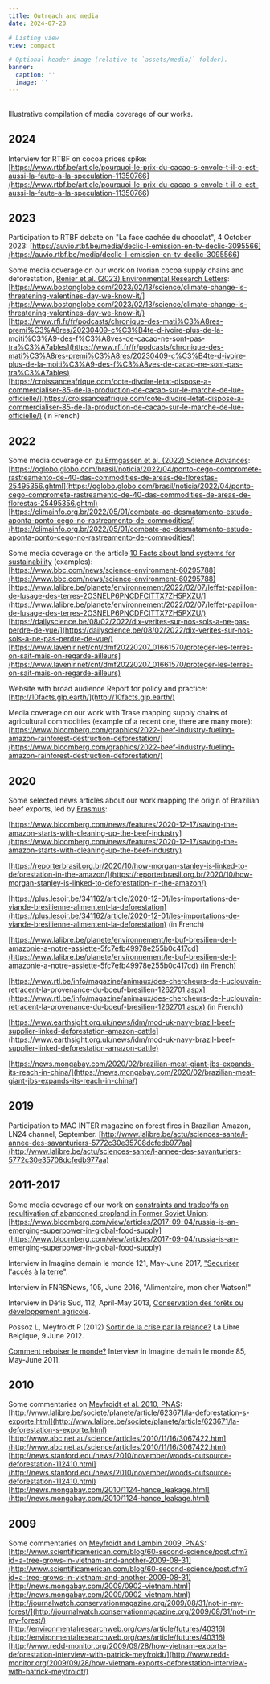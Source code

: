 ```yaml
---
title: Outreach and media
date: 2024-07-20

# Listing view
view: compact

# Optional header image (relative to `assets/media/` folder).
banner:
  caption: ''
  image: ''
---
```


<br>
Illustrative compilation of media coverage of our works. 

## 2024 

Interview for RTBF on cocoa prices spike:
[https://www.rtbf.be/article/pourquoi-le-prix-du-cacao-s-envole-t-il-c-est-aussi-la-faute-a-la-speculation-11350766](https://www.rtbf.be/article/pourquoi-le-prix-du-cacao-s-envole-t-il-c-est-aussi-la-faute-a-la-speculation-11350766) 

## 2023

Participation to RTBF debate on "La face cachée du chocolat", 4 October 2023:
[https://auvio.rtbf.be/media/declic-l-emission-en-tv-declic-3095566](https://auvio.rtbf.be/media/declic-l-emission-en-tv-declic-3095566)   

Some media coverage on our work on Ivorian cocoa supply chains and deforestation, [Renier et al. (2023) Environmental Research Letters](https://dx.doi.org/10.1088/1748-9326/acad8e): <br> 
[https://www.bostonglobe.com/2023/02/13/science/climate-change-is-threatening-valentines-day-we-know-it/](https://www.bostonglobe.com/2023/02/13/science/climate-change-is-threatening-valentines-day-we-know-it/)   
[https://www.rfi.fr/fr/podcasts/chronique-des-mati%C3%A8res-premi%C3%A8res/20230409-c%C3%B4te-d-ivoire-plus-de-la-moiti%C3%A9-des-f%C3%A8ves-de-cacao-ne-sont-pas-tra%C3%A7ables](https://www.rfi.fr/fr/podcasts/chronique-des-mati%C3%A8res-premi%C3%A8res/20230409-c%C3%B4te-d-ivoire-plus-de-la-moiti%C3%A9-des-f%C3%A8ves-de-cacao-ne-sont-pas-tra%C3%A7ables)  
[https://croissanceafrique.com/cote-divoire-letat-dispose-a-commercialiser-85-de-la-production-de-cacao-sur-le-marche-de-lue-officielle/](https://croissanceafrique.com/cote-divoire-letat-dispose-a-commercialiser-85-de-la-production-de-cacao-sur-le-marche-de-lue-officielle/) (in French)

## 2022

Some media coverage on [zu Ermgassen et al. (2022) Science Advances](https://doi.org/10.1126/sciadv.abn3132): <br> 
[https://oglobo.globo.com/brasil/noticia/2022/04/ponto-cego-compromete-rastreamento-de-40-das-commodities-de-areas-de-florestas-25495356.ghtml](https://oglobo.globo.com/brasil/noticia/2022/04/ponto-cego-compromete-rastreamento-de-40-das-commodities-de-areas-de-florestas-25495356.ghtml)    
[https://climainfo.org.br/2022/05/01/combate-ao-desmatamento-estudo-aponta-ponto-cego-no-rastreamento-de-commodities/](https://climainfo.org.br/2022/05/01/combate-ao-desmatamento-estudo-aponta-ponto-cego-no-rastreamento-de-commodities/)  

Some media coverage on the article [10 Facts about land systems for sustainability](https://dx.doi.org/10.1073/pnas.2109217118) (examples): <br>
[https://www.bbc.com/news/science-environment-60295788](https://www.bbc.com/news/science-environment-60295788)  
[https://www.lalibre.be/planete/environnement/2022/02/07/leffet-papillon-de-lusage-des-terres-2O3NELP6PNCDFCITTX7ZH5PXZU/](https://www.lalibre.be/planete/environnement/2022/02/07/leffet-papillon-de-lusage-des-terres-2O3NELP6PNCDFCITTX7ZH5PXZU/)  
[https://dailyscience.be/08/02/2022/dix-verites-sur-nos-sols-a-ne-pas-perdre-de-vue/](https://dailyscience.be/08/02/2022/dix-verites-sur-nos-sols-a-ne-pas-perdre-de-vue/)  
[https://www.lavenir.net/cnt/dmf20220207_01661570/proteger-les-terres-on-sait-mais-on-regarde-ailleurs](https://www.lavenir.net/cnt/dmf20220207_01661570/proteger-les-terres-on-sait-mais-on-regarde-ailleurs)  

Website with broad audience Report for policy and practice:  
[http://10facts.glp.earth/](http://10facts.glp.earth/)    

Media coverage on our work with Trase mapping supply chains of agricultural commodities (example of a recent one, there are many more):
[https://www.bloomberg.com/graphics/2022-beef-industry-fueling-amazon-rainforest-destruction-deforestation/](https://www.bloomberg.com/graphics/2022-beef-industry-fueling-amazon-rainforest-destruction-deforestation/)


## 2020

Some selected news articles about our work mapping the origin of Brazilian beef exports, led by [Erasmus](https://landsystems-lab.earth/author/erasmus-zu-ermgassen):

[https://www.bloomberg.com/news/features/2020-12-17/saving-the-amazon-starts-with-cleaning-up-the-beef-industry](https://www.bloomberg.com/news/features/2020-12-17/saving-the-amazon-starts-with-cleaning-up-the-beef-industry)

[https://reporterbrasil.org.br/2020/10/how-morgan-stanley-is-linked-to-deforestation-in-the-amazon/](https://reporterbrasil.org.br/2020/10/how-morgan-stanley-is-linked-to-deforestation-in-the-amazon/)

[https://plus.lesoir.be/341162/article/2020-12-01/les-importations-de-viande-bresilienne-alimentent-la-deforestation](https://plus.lesoir.be/341162/article/2020-12-01/les-importations-de-viande-bresilienne-alimentent-la-deforestation) (in French)

[https://www.lalibre.be/planete/environnement/le-buf-bresilien-de-l-amazonie-a-notre-assiette-5fc7efb49978e255b0c417cd](https://www.lalibre.be/planete/environnement/le-buf-bresilien-de-l-amazonie-a-notre-assiette-5fc7efb49978e255b0c417cd) (in French)

[https://www.rtl.be/info/magazine/animaux/des-chercheurs-de-l-uclouvain-retracent-la-provenance-du-boeuf-bresilien-1262701.aspx](https://www.rtl.be/info/magazine/animaux/des-chercheurs-de-l-uclouvain-retracent-la-provenance-du-boeuf-bresilien-1262701.aspx) (in French)

[https://www.earthsight.org.uk/news/idm/mod-uk-navy-brazil-beef-supplier-linked-deforestation-amazon-cattle](https://www.earthsight.org.uk/news/idm/mod-uk-navy-brazil-beef-supplier-linked-deforestation-amazon-cattle)

[https://news.mongabay.com/2020/02/brazilian-meat-giant-jbs-expands-its-reach-in-china/](https://news.mongabay.com/2020/02/brazilian-meat-giant-jbs-expands-its-reach-in-china/)


## 2019

Participation to MAG INTER magazine on forest fires in Brazilian Amazon, LN24 channel, September.
[http://www.lalibre.be/actu/sciences-sante/l-annee-des-savanturiers-5772c30e35708dcfedb977aa](http://www.lalibre.be/actu/sciences-sante/l-annee-des-savanturiers-5772c30e35708dcfedb977aa)


## 2011-2017

Some media coverage of our work on [constraints and tradeoffs on recultivation of abandoned cropland in Former Soviet Union](http://dx.doi.org/10.1016/j.gloenvcha.2016.01.003): <br> 
[https://www.bloomberg.com/view/articles/2017-09-04/russia-is-an-emerging-superpower-in-global-food-supply](https://www.bloomberg.com/view/articles/2017-09-04/russia-is-an-emerging-superpower-in-global-food-supply)  


Interview in Imagine demain le monde 121, May-June 2017, ["Securiser l'accès à la terre"](http://archives.imagine-magazine.com/lire/spip.php?rubrique245).

Interview in FNRSNews, 105, June 2016, "Alimentaire, mon cher Watson!"

Interview in Défis Sud, 112, April-May 2013, [Conservation des forêts ou développement agricole](http://www.sosfaim.be/pdf/publications/defis_sud/112/defis_sud_champ_foret_intro.pdf).

Possoz L, Meyfroidt P (2012) [Sortir de la crise par la relance?](http://www.lalibre.be/economie/entreprise-emploi/article/742822/sortir-de-la-crise-par-la-relance.html) La Libre Belgique, 9 June 2012.

[Comment reboiser le monde?](http://www.imagine-magazine.com/lire/spip.php?article1327) Interview in Imagine demain le monde 85, May-June 2011.


## 2010

Some commentaries on [Meyfroidt et al. 2010, PNAS](http://dx.doi.org/10.1073/pnas.1014773107): <br> 
[http://www.lalibre.be/societe/planete/article/623671/la-deforestation-s-exporte.html](http://www.lalibre.be/societe/planete/article/623671/la-deforestation-s-exporte.html)  
[http://www.abc.net.au/science/articles/2010/11/16/3067422.htm](http://www.abc.net.au/science/articles/2010/11/16/3067422.htm)  
[http://news.stanford.edu/news/2010/november/woods-outsource-deforestation-112410.html](http://news.stanford.edu/news/2010/november/woods-outsource-deforestation-112410.html)  
[http://news.mongabay.com/2010/1124-hance_leakage.html](http://news.mongabay.com/2010/1124-hance_leakage.html)  


## 2009

Some commentaries on [Meyfroidt and Lambin 2009, PNAS](http://dx.doi.org/10.1073/pnas.0904942106): <br> 
[http://www.scientificamerican.com/blog/60-second-science/post.cfm?id=a-tree-grows-in-vietnam-and-another-2009-08-31](http://www.scientificamerican.com/blog/60-second-science/post.cfm?id=a-tree-grows-in-vietnam-and-another-2009-08-31)  
[http://news.mongabay.com/2009/0902-vietnam.html](http://news.mongabay.com/2009/0902-vietnam.html)  
[http://journalwatch.conservationmagazine.org/2009/08/31/not-in-my-forest/](http://journalwatch.conservationmagazine.org/2009/08/31/not-in-my-forest/)  
[http://environmentalresearchweb.org/cws/article/futures/40316](http://environmentalresearchweb.org/cws/article/futures/40316)  
[http://www.redd-monitor.org/2009/09/28/how-vietnam-exports-deforestation-interview-with-patrick-meyfroidt/](http://www.redd-monitor.org/2009/09/28/how-vietnam-exports-deforestation-interview-with-patrick-meyfroidt/)  


